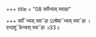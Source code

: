 +++
title = "08 सर्पेभ्यस् स्वाहा"

+++
सर्पे᳓भ्यस् स्वा᳓हा ऽऽश्रेषा᳓भ्यस् स्वा᳓हा ।   
दन्दशू᳓केभ्यस् स्वा᳓हा ॥33॥